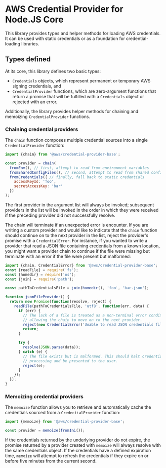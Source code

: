 # AWS Credential Provider for Node.JS Core

This library provides types and helper methods for loading AWS credentials. It
can be used with static credentials or as a foundation for credential-loading
libraries.

## Types defined

At its core, this library defines two basic types:

* `Credentials` objects, which represent permanent or temporary AWS signing
 credentials, and
* `CredentialProvider` functions, which are zero-argument functions that return
 a promise that will be fulfilled with a `Credentials` object or rejected with
 an error.
 
Additionally, the library provides helper methods for chaining and memoizing
`CredentialProvider` functions.

### Chaining credential providers

The `chain` function composes multiple credential sources into a single 
`CredentialProvider` function:

```javascript
import {chain} from '@aws/credential-provider-base';

const provider = chain(
  fromEnv(), // first, attempt to read from environment variables
  fromSharedConfigFiles(), // second, attempt to read from shared configuration files
  fromCredentials({ // finally, fall back to static credentials
    accessKeyId: 'foo',
    secretAccessKey: 'bar'
  })
);
```

The first provider in the argument list will always be invoked; subsequent
providers in the list will be invoked in the order in which they were received
if the preceding provider did not successfully resolve.

The chain will terminate if an unexpected error is encounter. If you are writing
a custom provider and would like to indicate that the `chain` function should
continue on to the next provider in the list, reject the provider's promise with
a `CredentialError`. For instance, if you wanted to write a provider that read
a JSON file containing credentials from a known location, you might want a
provider chain to continue if the file were missing but terminate with an error
if the file were present but malformed:

```javascript
import {chain, CredentialError} from '@aws/credential-provider-base';
const {readFile} = require('fs');
const {homedir} = require('os');
const {join} = require('path');

const pathToCredentialsFile = join(homedir(), 'foo', 'bar.json');

function jsonFileProvider() {
  return new Promise(function(resolve, reject) {
    readFile(pathToCredentialsFile, 'utf8', function(err, data) {
      if (err) {
        // The lack of a file is treated as a non-terminal error condition,
        // allowing the chain to move on to the next provider.
        reject(new CredentialError('Unable to read JSON credentials file.'));
        return;
      }

      try {
        resolve(JSON.parse(data));
      } catch (e) {
        // The file exists but is malformed. This should halt credential
        // processing and be presented to the user.
        reject(e);
      }
    });
  });
}
```

### Memoizing credential providers

The `memoize` function allows you to retrieve and automatically cache the
credentials sourced from a `CredentialProvider` function:

```typescript
import {memoize} from '@aws/credential-provider-base';

const provider = memoize(fromIni());
```

If the credentials returned by the underlying provider do not expire, the
promise returned by a provider created with `memoize` will always resolve with
the same credentials object. If the credentials have a defined expiration time,
`memoize` will attempt to refresh the credentials if they expire on or before
five minutes from the current second. 
